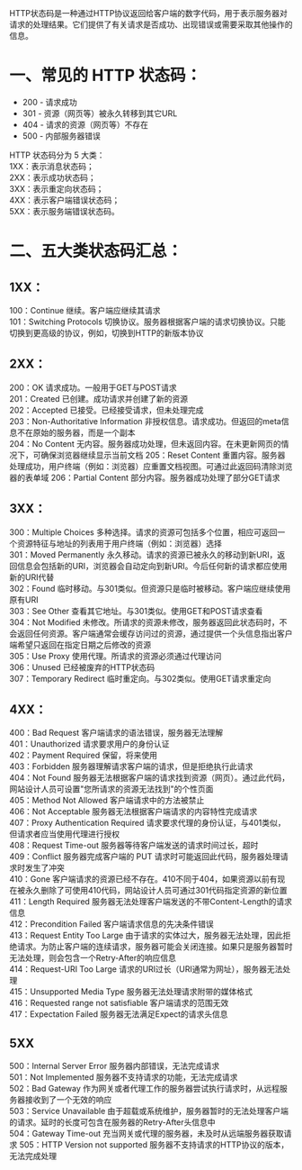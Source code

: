 HTTP状态码是一种通过HTTP协议返回给客户端的数字代码，用于表示服务器对请求的处理结果。它们提供了有关请求是否成功、出现错误或需要采取其他操作的信息。
# 一、常见的 HTTP 状态码：
* 	200 - 请求成功
* 	301 - 资源（网页等）被永久转移到其它URL
* 	404 - 请求的资源（网页等）不存在
* 	500 - 内部服务器错误

HTTP 状态码分为 5 大类：  
1XX：表示消息状态码；  
2XX：表示成功状态码；  
3XX：表示重定向状态码；  
4XX：表示客户端错误状态码；  
5XX：表示服务端错误状态码。
# 二、五大类状态码汇总：
## 1XX：
100：Continue	继续。客户端应继续其请求  
101：Switching Protocols	切换协议。服务器根据客户端的请求切换协议。只能切换到更高级的协议，例如，切换到HTTP的新版本协议
## 2XX：
200：OK	请求成功。一般用于GET与POST请求  
201：Created	已创建。成功请求并创建了新的资源  
202：Accepted	已接受。已经接受请求，但未处理完成  
203：Non-Authoritative Information	非授权信息。请求成功。但返回的meta信息不在原始的服务器，而是一个副本  
204：No Content	无内容。服务器成功处理，但未返回内容。在未更新网页的情况下，可确保浏览器继续显示当前文档
205：Reset Content	重置内容。服务器处理成功，用户终端（例如：浏览器）应重置文档视图。可通过此返回码清除浏览器的表单域
206：Partial Content	部分内容。服务器成功处理了部分GET请求
## 3XX：		
300：Multiple Choices	多种选择。请求的资源可包括多个位置，相应可返回一个资源特征与地址的列表用于用户终端（例如：浏览器）选择   
301：Moved Permanently	永久移动。请求的资源已被永久的移动到新URI，返回信息会包括新的URI，浏览器会自动定向到新URI。今后任何新的请求都应使用新的URI代替  
302：Found	临时移动。与301类似。但资源只是临时被移动。客户端应继续使用原有URI  
303：See Other	查看其它地址。与301类似。使用GET和POST请求查看  
304：Not Modified	未修改。所请求的资源未修改，服务器返回此状态码时，不会返回任何资源。客户端通常会缓存访问过的资源，通过提供一个头信息指出客户端希望只返回在指定日期之后修改的资源  
305：Use Proxy	使用代理。所请求的资源必须通过代理访问  
306：Unused	已经被废弃的HTTP状态码  
307：Temporary Redirect	临时重定向。与302类似。使用GET请求重定向
## 4XX：		
400：Bad Request	客户端请求的语法错误，服务器无法理解  
401：Unauthorized	请求要求用户的身份认证  
402：Payment Required	保留，将来使用  
403：Forbidden	服务器理解请求客户端的请求，但是拒绝执行此请求  
404：Not Found	服务器无法根据客户端的请求找到资源（网页）。通过此代码，网站设计人员可设置"您所请求的资源无法找到"的个性页面  
405：Method Not Allowed	客户端请求中的方法被禁止  
406：Not Acceptable	服务器无法根据客户端请求的内容特性完成请求  
407：Proxy Authentication Required	请求要求代理的身份认证，与401类似，但请求者应当使用代理进行授权   
408：Request Time-out	服务器等待客户端发送的请求时间过长，超时     
409：Conflict	服务器完成客户端的 PUT 请求时可能返回此代码，服务器处理请求时发生了冲突  
410：Gone	客户端请求的资源已经不存在。410不同于404，如果资源以前有现在被永久删除了可使用410代码，网站设计人员可通过301代码指定资源的新位置  
411：Length Required	服务器无法处理客户端发送的不带Content-Length的请求信息  
412：Precondition Failed	客户端请求信息的先决条件错误  
413：Request Entity Too Large	由于请求的实体过大，服务器无法处理，因此拒绝请求。为防止客户端的连续请求，服务器可能会关闭连接。如果只是服务器暂时无法处理，则会包含一个Retry-After的响应信息  
414：Request-URI Too Large	请求的URI过长（URI通常为网址），服务器无法处理  
415：Unsupported Media Type	服务器无法处理请求附带的媒体格式  
416：Requested range not satisfiable	客户端请求的范围无效  
417：Expectation Failed	服务器无法满足Expect的请求头信息
## 5XX		
500：Internal Server Error	服务器内部错误，无法完成请求  
501：Not Implemented	服务器不支持请求的功能，无法完成请求  
502：Bad Gateway	作为网关或者代理工作的服务器尝试执行请求时，从远程服务器接收到了一个无效的响应  
503：Service Unavailable	由于超载或系统维护，服务器暂时的无法处理客户端的请求。延时的长度可包含在服务器的Retry-After头信息中  
504：Gateway Time-out	充当网关或代理的服务器，未及时从远端服务器获取请求
505：HTTP Version not supported	服务器不支持请求的HTTP协议的版本，无法完成处理